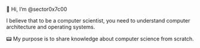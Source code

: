 👋 Hi, I’m @sector0x7c00

I believe that to be a computer scientist, you need to understand computer architecture and operating systems.

📟 My purpose is to share knowledge about computer science from scratch.


